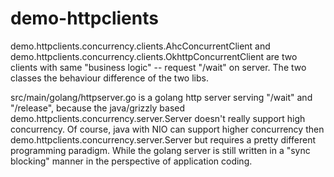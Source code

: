# demo-httpclients

demo.httpclients.concurrency.clients.AhcConcurrentClient and demo.httpclients.concurrency.clients.OkhttpConcurrentClient are two clients with same "business logic" -- request "/wait" on server. The two classes the behaviour difference of the two libs.


src/main/golang/httpserver.go is a golang http server serving "/wait" and "/release", because the java/grizzly based demo.httpclients.concurrency.server.Server doesn't really support high concurrency. Of course, java with NIO can support higher concurrency then demo.httpclients.concurrency.server.Server but requires a pretty different programming paradigm. While the golang server is still written in a "sync blocking" manner in the perspective of application coding.
